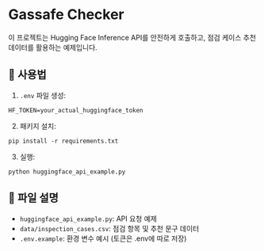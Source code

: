 # Gassafe Checker

이 프로젝트는 Hugging Face Inference API를 안전하게 호출하고, 점검 케이스 추천 데이터를 활용하는 예제입니다.

## 🔧 사용법

1. `.env` 파일 생성:
```
HF_TOKEN=your_actual_huggingface_token
```

2. 패키지 설치:
```
pip install -r requirements.txt
```

3. 실행:
```
python huggingface_api_example.py
```

## 📁 파일 설명

- `huggingface_api_example.py`: API 요청 예제
- `data/inspection_cases.csv`: 점검 항목 및 추천 문구 데이터
- `.env.example`: 환경 변수 예시 (토큰은 .env에 따로 저장)
